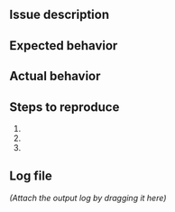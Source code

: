 ## Issue description



## Expected behavior



## Actual behavior



## Steps to reproduce

1. 
2. 
3. 

## Log file

_(Attach the output log by dragging it here)_
